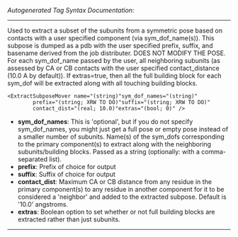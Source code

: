 _Autogenerated Tag Syntax Documentation:_

---
Used to extract a subset of the subunits from a symmetric pose based on contacts with a user specified component (via sym_dof_name(s)). This subpose is dumped as a pdb with the user specified prefix, suffix, and basename derived from the job distributer. DOES NOT MODIFY THE POSE. For each sym_dof_name passed by the user, all neighboring subunits (as assessed by CA or CB contacts with the user specified contact_distance (10.0 A by default)). If extras=true, then all the full building block for each sym_dof will be extracted along with all touching building blocks.

```
<ExtractSubposeMover name="(string)"sym_dof_names="(string)"
        prefix="(string; XRW TO DO)"suffix="(string; XRW TO DO)"
        contact_dist="(real; 10.0)"extras="(bool; 0)" />
```

-   **sym_dof_names**: This is 'optional', but if you do not specify sym_dof_names, you might just get a full pose or empty pose instead of a smaller number of subunits. Name(s) of the sym_dofs corresponding to the primary component(s) to extract along with the neighboring subunits/building blocks. Passed as a string (optionally: with a comma-separated list).
-   **prefix**: Prefix of choice for output
-   **suffix**: Suffix of choice for output
-   **contact_dist**: Maximum CA or CB distance from any residue in the primary component(s) to any residue in another component for it to be considered a 'neighbor' and added to the extracted subpose. Default is '10.0' angstroms.
-   **extras**: Boolean option to set whether or not full building blocks are extracted rather than just subunits.

---
